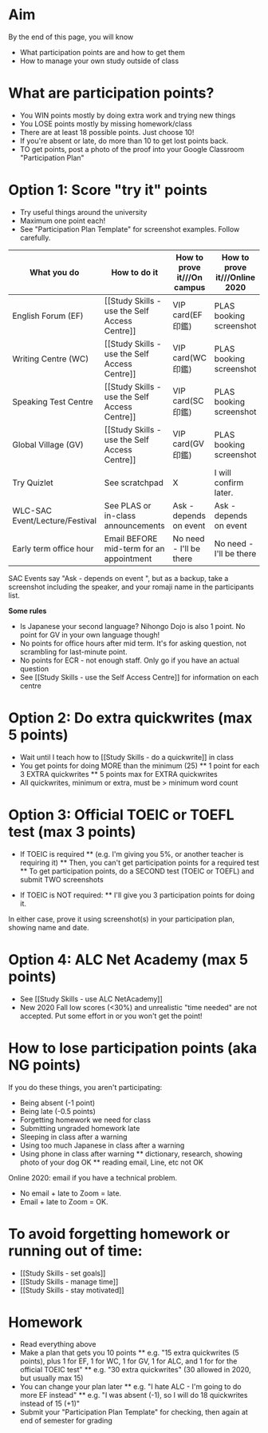 # Aim
By the end of this page, you will know
* What participation points are and how to get them
* How to manage your own study outside of class

# What are participation points?
* You WIN points mostly by doing extra work and trying new things
* You LOSE points mostly by missing homework/class 
* There are at least 18 possible points. Just choose 10!
* If you're absent or late, do more than 10 to get lost points back.
* TO get points, post a photo of the proof into your Google Classroom "Participation Plan"

# Option 1: Score "try it" points 
* Try useful things around the university
* Maximum one point each!
* See "Participation Plan Template" for screenshot examples. Follow carefully. 

What you do                     |How to do it                                   |How to prove it///On campus 		|How to prove it///<red>Online 2020</red>
--------------------------------|---------------                                |----------------					|-------------------------
English Forum (EF)              |[[Study Skills - use the Self Access Centre]]  |VIP card(EF 印鑑) 	                |PLAS booking screenshot
Writing Centre (WC)             |[[Study Skills - use the Self Access Centre]]  |VIP card(WC 印鑑)                 	|PLAS booking screenshot
Speaking Test Centre            |[[Study Skills - use the Self Access Centre]]  |VIP card(SC 印鑑)                	|PLAS booking screenshot
Global Village (GV)             |[[Study Skills - use the Self Access Centre]]  |VIP card(GV 印鑑)                	|PLAS booking screenshot
Try Quizlet                     |See scratchpad                                 |X                                  |I will confirm later. 
WLC-SAC Event/Lecture/Festival  |See PLAS or in-class announcements             |Ask - depends on event             |Ask - depends on event 
<red>Early term </red>office hour|Email BEFORE mid-term for an appointment      |No need - I'll be there            |No need - I'll be there    

SAC Events say "Ask - depends on event ", but as a backup, take a screenshot including the speaker, and your romaji name in the participants list. 

__Some rules__
* Is Japanese your second language? Nihongo Dojo is also 1 point. No point for GV in your own language though!
* No points for office hours after mid term. It's for asking question, not scrambling for last-minute point. 
* No points for ECR - not enough staff. Only go if you have an actual question
* See [[Study Skills - use the Self Access Centre]] for information on each centre


# Option 2: Do extra quickwrites (max 5 points)
* Wait until I teach how to [[Study Skills - do a quickwrite]] in class
* You get points for doing MORE than the minimum (25)
** 1 point for each 3 EXTRA quickwrites
** 5 points max for EXTRA quickwrites
* All quickwrites, minimum or extra, must be > minimum word count


# Option 3: Official TOEIC or TOEFL test (max 3 points)
* <red>If TOEIC is required</red>
** (e.g. I'm giving you 5%, or another teacher is requiring it)
** Then, you can't get participation points for a required test
** To get participation points, do a SECOND test (TOEIC or TOEFL) and submit TWO screenshots

* If TOEIC is NOT required:
** I'll give you <red>3</red> participation points for doing it. 

In either case, prove it using screenshot(s) in your participation plan, showing name and date. 


# Option 4: ALC Net Academy (max 5 points)
* See [[Study Skills - use ALC NetAcademy]]    
* <red>New 2020 Fall</red> low scores (<30%) and unrealistic "time needed" are not accepted. Put some effort in or you won't get the point! 


# How to lose participation points (aka NG points)
If you do these things, you aren't participating:
* Being absent (-1 point)
* Being late (-0.5 points)
* Forgetting homework we need for class
* Submitting ungraded homework late
* Sleeping in class after a warning
* Using too much Japanese in class after a warning
* Using phone in class after warning
** dictionary, research, showing photo of your dog OK
** reading email, Line, etc not OK

<red> Online 2020: </red> email if you have a technical problem. 
* No email + late to Zoom = late. 
* Email + late to Zoom = OK.

# To avoid forgetting homework or running out of time:
* [[Study Skills - set goals]]
* [[Study Skills - manage time]]
* [[Study Skills - stay motivated]]


# Homework 
* Read everything above
* Make a plan that gets you 10 points
** e.g.  "15 extra quickwrites (5 points), plus 1 for EF, 1 for  WC, 1 for  GV, 1 for  ALC, and 1 for  for the official TOEIC test"
** e.g.  "30 extra quickwrites" (30 allowed in 2020, but usually max 15)
* You can change your plan later 
** e.g. "I hate ALC - I'm going to do more EF instead"
** e.g. "I was absent (-1), so I will do 18 quickwrites instead of 15 (+1)"
* Submit your "Participation Plan Template" for checking, then again at end of semester for grading
